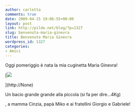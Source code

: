 ```yaml
---
author: carlotta
comments: true
date: 2009-04-15 19:06:55+00:00
layout: post
link: http://pilde.net/blog/?p=1327
slug: benvenuta-maria-ginevra
title: Benvenuta Maria Ginevra
wordpress_id: 1327
categories:
- Amici
---
```


Oggi pomeriggio è nata la mia cuginetta Maria Ginevra!

[](http://None)




[![](http://pilde.net/blog/wp-content/uploads/2009/04/fiocco_rosa.jpg)


](http://None)




Un bacio grande grande alla piccola (si fa per dire...4Kg)


, a mamma Cinzia, papà Miko e ai fratellini Giorgio e Gabriele!
